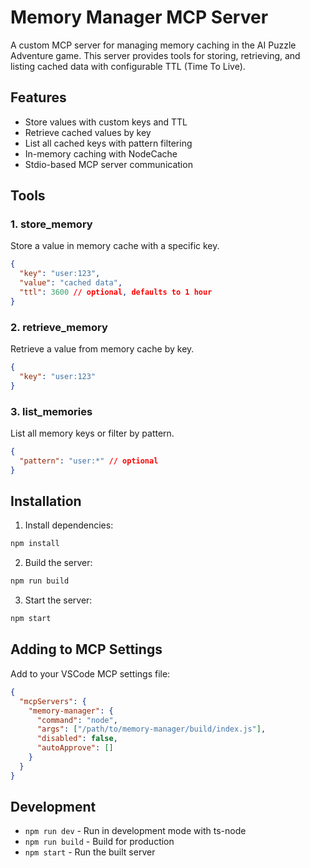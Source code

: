 # Memory Manager MCP Server

A custom MCP server for managing memory caching in the AI Puzzle Adventure game. This server provides tools for storing, retrieving, and listing cached data with configurable TTL (Time To Live).

## Features

- Store values with custom keys and TTL
- Retrieve cached values by key
- List all cached keys with pattern filtering
- In-memory caching with NodeCache
- Stdio-based MCP server communication

## Tools

### 1. store_memory

Store a value in memory cache with a specific key.

```json
{
  "key": "user:123",
  "value": "cached data",
  "ttl": 3600 // optional, defaults to 1 hour
}
```

### 2. retrieve_memory

Retrieve a value from memory cache by key.

```json
{
  "key": "user:123"
}
```

### 3. list_memories

List all memory keys or filter by pattern.

```json
{
  "pattern": "user:*" // optional
}
```

## Installation

1. Install dependencies:

```bash
npm install
```

2. Build the server:

```bash
npm run build
```

3. Start the server:

```bash
npm start
```

## Adding to MCP Settings

Add to your VSCode MCP settings file:

```json
{
  "mcpServers": {
    "memory-manager": {
      "command": "node",
      "args": ["/path/to/memory-manager/build/index.js"],
      "disabled": false,
      "autoApprove": []
    }
  }
}
```

## Development

- `npm run dev` - Run in development mode with ts-node
- `npm run build` - Build for production
- `npm start` - Run the built server
